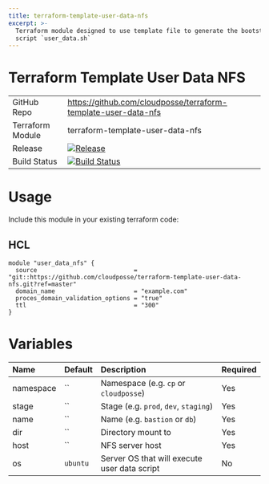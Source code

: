 ```yaml
---
title: terraform-template-user-data-nfs
excerpt: >-
  Terraform module designed to use template file to generate the bootstrap shell
  script `user_data.sh`
---
```


# Terraform Template User Data NFS

|                  |                                                                                                                                                                              |
|:-----------------|:-----------------------------------------------------------------------------------------------------------------------------------------------------------------------------|
| GitHub Repo      | <https://github.com/cloudposse/terraform-template-user-data-nfs>                                                                                                             |
| Terraform Module | terraform-template-user-data-nfs                                                                                                                                             |
| Release          | [![Release](https://img.shields.io/github/release/cloudposse/terraform-template-user-data-nfs.svg)](https://github.com/cloudposse/terraform-template-user-data-nfs/releases) |
| Build Status     | [![Build Status](https://travis-ci.org/cloudposse/terraform-template-user-data-nfs.svg?branch=master)](https://travis-ci.org/cloudposse/terraform-template-user-data-nfs)    |

# Usage

Include this module in your existing terraform code:

## HCL

```hcl
module "user_data_nfs" {
  source                           = "git::https://github.com/cloudposse/terraform-template-user-data-nfs.git?ref=master"
  domain_name                      = "example.com"
  proces_domain_validation_options = "true"
  ttl                              = "300"
}
```

# Variables

| Name      | Default  | Description                                  | Required |
|:----------|:---------|:---------------------------------------------|:---------|
| namespace | ``       | Namespace (e.g. `cp` or `cloudposse`)        | Yes      |
| stage     | ``       | Stage (e.g. `prod`, `dev`, `staging`)        | Yes      |
| name      | ``       | Name (e.g. `bastion` or `db`)                | Yes      |
| dir       | ``       | Directory mount to                           | Yes      |
| host      | ``       | NFS server host                              | Yes      |
| os        | `ubuntu` | Server OS that will execute user data script | No       |
